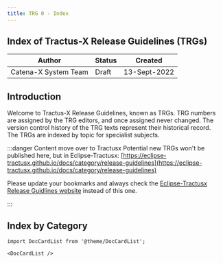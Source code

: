 ```yaml
---
title: TRG 0 - Index
---
```


## Index of Tractus-X Release Guidelines (TRGs)

| Author               | Status | Created      |
|----------------------|--------|--------------|
| Catena-X System Team | Draft  | 13-Sept-2022 |

## Introduction

Welcome to Tractus-X Release Guidelines, known as TRGs. TRG numbers are assigned by the TRG
editors, and once assigned never changed. The version control history of the TRG texts represent their historical
record. The TRGs are indexed by topic for specialist subjects.

:::danger Content move over to Tractusx
Potential new TRGs won't be published here, but in
Eclipse-Tractusx: [https://eclipse-tractusx.github.io/docs/category/release-guidelines](https://eclipse-tractusx.github.io/docs/category/release-guidelines)

Please update your bookmarks and always check
the [Eclipse-Tractusx Release Guidlines website](https://eclipse-tractusx.github.io/docs/category/release-guidelines)
instead of this one.

:::

## Index by Category

```mdx-code-block
import DocCardList from '@theme/DocCardList';

<DocCardList />
```
